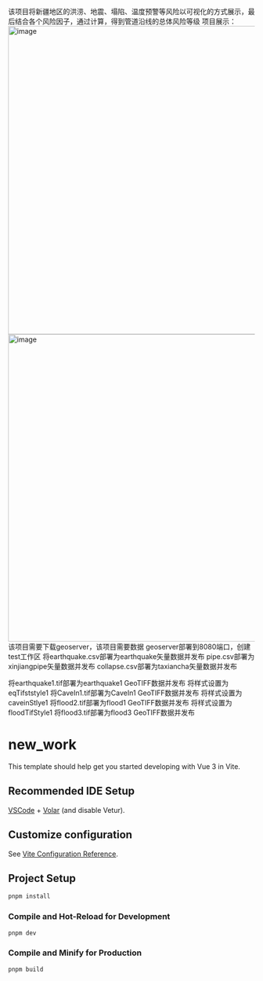 该项目将新疆地区的洪涝、地震、塌陷、温度预警等风险以可视化的方式展示，最后结合各个风险因子，通过计算，得到管道沿线的总体风险等级
项目展示：
<img width="1231" height="628" alt="image" src="https://github.com/user-attachments/assets/c8e6b662-42f8-42c8-b761-dea01dacb5a5" />
<img width="1064" height="626" alt="image" src="https://github.com/user-attachments/assets/1dd78166-34ee-45fd-ad40-29997c66d276" />
该项目需要下载geoserver，该项目需要数据
geoserver部署到8080端口，创建test工作区
将earthquake.csv部署为earthquake矢量数据并发布
pipe.csv部署为xinjiangpipe矢量数据并发布
collapse.csv部署为taxiancha矢量数据并发布

将earthquake1.tif部署为earthquake1 GeoTIFF数据并发布 将样式设置为eqTifststyle1
将CaveIn1.tif部署为CaveIn1 GeoTIFF数据并发布 将样式设置为caveinStlye1
将flood2.tif部署为flood1 GeoTIFF数据并发布 将样式设置为floodTifStyle1
将flood3.tif部署为flood3 GeoTIFF数据并发布








# new_work

This template should help get you started developing with Vue 3 in Vite.

## Recommended IDE Setup

[VSCode](https://code.visualstudio.com/) + [Volar](https://marketplace.visualstudio.com/items?itemName=Vue.volar) (and disable Vetur).

## Customize configuration

See [Vite Configuration Reference](https://vite.dev/config/).

## Project Setup

```sh
pnpm install
```

### Compile and Hot-Reload for Development

```sh
pnpm dev
```

### Compile and Minify for Production

```sh
pnpm build
```
